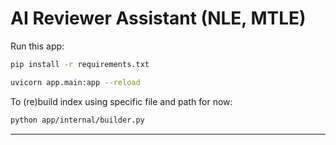 # AI Reviewer Assistant (NLE, MTLE)

Run this app:

```bash
pip install -r requirements.txt
```

```bash
uvicorn app.main:app --reload
```

To (re)build index using specific file and path for now:
```bash
python app/internal/builder.py
```
---